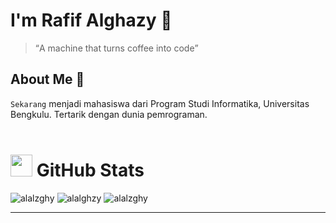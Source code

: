 # I'm Rafif Alghazy 👻
><q>A machine that turns coffee into code</q>

## About Me 👀
`Sekarang` menjadi mahasiswa dari Program Studi Informatika, Universitas Bengkulu.
Tertarik dengan dunia pemrograman.
<br><br>
<h1> <img src="https://www.iconsdb.com/icons/download/white/github-9-64.png" width="35" height="35"> GitHub Stats</h1>
<p><img align="" src="https://github-readme-stats.vercel.app/api?username=alalghzy&show_icons=true&locale=en" alt="alalzghy" /> <img align="" src="https://github-readme-stats.vercel.app/api/top-langs?username=alalghzy&show_icons=true&locale=en&layout=compact" alt="alalghzy" /> <img align="" src="https://github-readme-streak-stats.herokuapp.com/?user=alalghzy&theme=city_light&hide_border=true" alt="alalzghy" /></p>
<hr>

<!---
alalghzy/alalghzy is a ✨ special ✨ repository because its `README.md` (this file) appears on your GitHub profile.
You can click the Preview link to take a look at your changes.
--->
